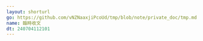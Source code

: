 ```yaml
---
layout: shorturl
go: https://github.com/vNZNaaxjiPcoUd/tmp/blob/note/private_doc/tmp.md
name: 臨時收文
dt: 240704112101
---
```

